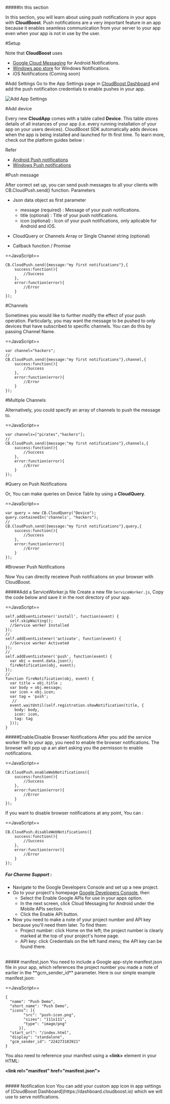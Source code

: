 #####In this section

In this section, you will learn about using push notifications in your apps with **CloudBoost**. Push notifications are a very important feature in an app because it enables seamless communication from your server to your app even when your app is not in use by the user. 

#Setup

Note that **CloudBoost** uses

* [Google Cloud Messaging](https://developers.google.com/cloud-messaging) for Android Notifications.
* [Windows app store](https://developer.microsoft.com/en-us/windows) for Windows Notifications.
* iOS Notifications (Coming soon)

#Add Settings
Go to the App Settings page in [CloudBoost Dashboard](https://dashboard.cloudboost.io) and add the push notificaiton credentials to enable pushes in your app.

<img class="full-length-img" alt="Add App Settings" src="https://blog.cloudboost.io/content/images/2016/04/appSettings-1.jpg">

#Add device

Every new **CloudApp** comes with a table called **Device**. This table stores details of all instances of your app (i.e. every running installation of your app on your users devices). CloudBoost SDK automatically adds devices when the app is being installed and launched for th first time. To learn more, check out the platform guides below : 

Refer

* [Android Push notifications](/en/pushnotifications/android)
* [Windows Push notifications](/en/pushnotifications/windows)



#Push message

After correct set up, you can send push messages to all your clients with <span class="tut-snippet">CB.CloudPush.send()</span> function. Parameters

* Json data object as first parameter
	* message (required) : Message of your push notifications.
	* title   (optional) : Title of your push notifications.
	* icon    (optional) : Icon of your push notifications, only aplicable for Android and iOS.

* CloudQuery or Channels Array or Single Channel string (optional)	
* Callback function / Promise


==JavaScript==
<span class="js-lines" data-query="simplesend">
```
CB.CloudPush.send({message:"my first notifications"},{
    success:function(){
        //Success 
    },
    error:function(error){
        //Error
    }
});
```
</span>

#Channels

Sometimes you would like to further modify the effect of your push operation. Particularly, you may want the message to be pushed to only devices that have subscribed to specific channels. You can do this by passing Channel Name.

==JavaScript==
<span class="js-lines" data-query="stringsend">
```
var channel="hackers";
//
CB.CloudPush.send({message:"my first notifications"},channel,{
    success:function(){
        //Success
    },
    error:function(error){
        //Error
    }
});
```
</span>

#Multiple Channels

Alternatively, you could specify an array of channels to push the message to.
 
==JavaScript==
<span class="js-lines" data-query="arraysend">
```
var channels=["pirates","hackers"];
//
CB.CloudPush.send({message:"my first notifications"},channels,{
    success:function(){
        //Success
    },
    error:function(error){
        //Error
    }
});
```
</span>

#Query on Push Notifications

Or, You can make queries on Device Table by using a **CloudQuery**.

==JavaScript==
<span class="js-lines" data-query="querysend">
```
var query = new CB.CloudQuery("Device");
query.containedIn('channels', "hackers");
//
CB.CloudPush.send({message:"my first notifications"},query,{
    success:function(){
        //Success
    },
    error:function(error){
        //Error
    }
});
```
</span>

#Browser Push Notifications

Now You can directly receieve Push notifications on your browser with CloudBoost.

#####Add a ServiceWorker.js file
Create a new file `ServiceWorker.js`, Copy the code below and save it in the root directory of your app.   

==JavaScript==
<span class="js-lines" data-query="swjs">
```
self.addEventListener('install', function(event) {
  self.skipWaiting();
  //Service worker Installed
});
//
self.addEventListener('activate', function(event) {
  //Service worker Activated
});
//
self.addEventListener('push', function(event) {
  var obj = event.data.json();  
  fireNotification(obj, event);  
});
//
function fireNotification(obj, event) {
  var title = obj.title ;  
  var body = obj.message; 
  var icon = obj.icon;  
  var tag = 'push';
   //
  event.waitUntil(self.registration.showNotification(title, {
    body: body,  
    icon: icon,  
    tag: tag  
  }));
}
```
</span>

#####Enable/Disable Browser Notifications
After you add the service worker file to your app, you need to enable the browser notifications. The browser will pop up a an alert asking you the permisson to enable notifications.

==JavaScript==
<span class="js-lines" data-query="enablebrowser">
```
CB.CloudPush.enableWebNotifications({
    success:function(){
        //Success
    },
    error:function(error){
        //Error
    }
});
```
</span>

If you want to disable browser notifications at any point, You can :

==JavaScript==
<span class="js-lines" data-query="disablebrowser">
```
CB.CloudPush.disableWebNotifications({
    success:function(){
        //Success
    },
    error:function(error){
        //Error
    }
});
```
</span>

##### For Chorme Support :

* Navigate to the Google Developers Console and set up a new project.
* Go to your project's homepage [Google Developers Console](https://console.developers.google.com), then
    * Select the Enable Google APIs for use in your apps option.
    * In the next screen, click Cloud Messaging for Android under the Mobile APIs section.
    * Click the Enable API button.
* Now you need to make a note of your project number and API key because you'll need them later. To find them:
    * Project number: click Home on the left; the project number is clearly marked at the top of your project's home page.
    * API key: click Credentials on the left hand menu; the API key can be found there.


</br>
##### manifest.json
You need to include a Google app-style manifest.json file in your app, which references the project number you made a note of earlier in the **gcm_sender_id** parameter. Here is our simple example manifest.json:

==JavaScript==
<span class="js-lines" data-query="manifestjson">
```
{  
  "name": "Push Demo",  
  "short_name": "Push Demo",  
  "icons": [{  
        "src": "push-icon.png",  
        "sizes": "111x111",
        "type": "image/png"
      }],  
  "start_url": "/index.html",  
  "display": "standalone",  
  "gcm_sender_id": "224273183921"    
}
```
</span>

You also need to reference your manifest using a **&lt;link&gt;** element in your HTML:

**&lt;link rel="manifest" href="manifest.json"&gt;**


</br>
##### Notification Icon
You can add your custom app icon in app settings of [CloudBoost Dashboard](https://dashboard.cloudboost.io) which we will use to serve notifications.


